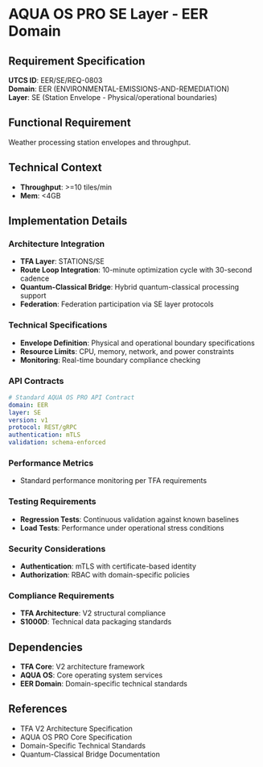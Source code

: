 # AQUA OS PRO SE Layer - EER Domain

## Requirement Specification

**UTCS ID**: EER/SE/REQ-0803  
**Domain**: EER (ENVIRONMENTAL-EMISSIONS-AND-REMEDIATION)  
**Layer**: SE (Station Envelope - Physical/operational boundaries)  

## Functional Requirement

Weather processing station envelopes and throughput.

## Technical Context

- **Throughput**: >=10 tiles/min
- **Mem**: <4GB


## Implementation Details

### Architecture Integration
- **TFA Layer**: STATIONS/SE
- **Route Loop Integration**: 10-minute optimization cycle with 30-second cadence
- **Quantum-Classical Bridge**: Hybrid quantum-classical processing support
- **Federation**: Federation participation via SE layer protocols

### Technical Specifications

- **Envelope Definition**: Physical and operational boundary specifications
- **Resource Limits**: CPU, memory, network, and power constraints
- **Monitoring**: Real-time boundary compliance checking

### API Contracts


```yaml
# Standard AQUA OS PRO API Contract
domain: EER
layer: SE
version: v1
protocol: REST/gRPC
authentication: mTLS
validation: schema-enforced
```

### Performance Metrics

- Standard performance monitoring per TFA requirements

### Testing Requirements

- **Regression Tests**: Continuous validation against known baselines
- **Load Tests**: Performance under operational stress conditions

### Security Considerations

- **Authentication**: mTLS with certificate-based identity
- **Authorization**: RBAC with domain-specific policies

### Compliance Requirements

- **TFA Architecture**: V2 structural compliance
- **S1000D**: Technical data packaging standards

## Dependencies

- **TFA Core**: V2 architecture framework
- **AQUA OS**: Core operating system services
- **EER Domain**: Domain-specific technical standards

## References

- TFA V2 Architecture Specification
- AQUA OS PRO Core Specification
- Domain-Specific Technical Standards
- Quantum-Classical Bridge Documentation
